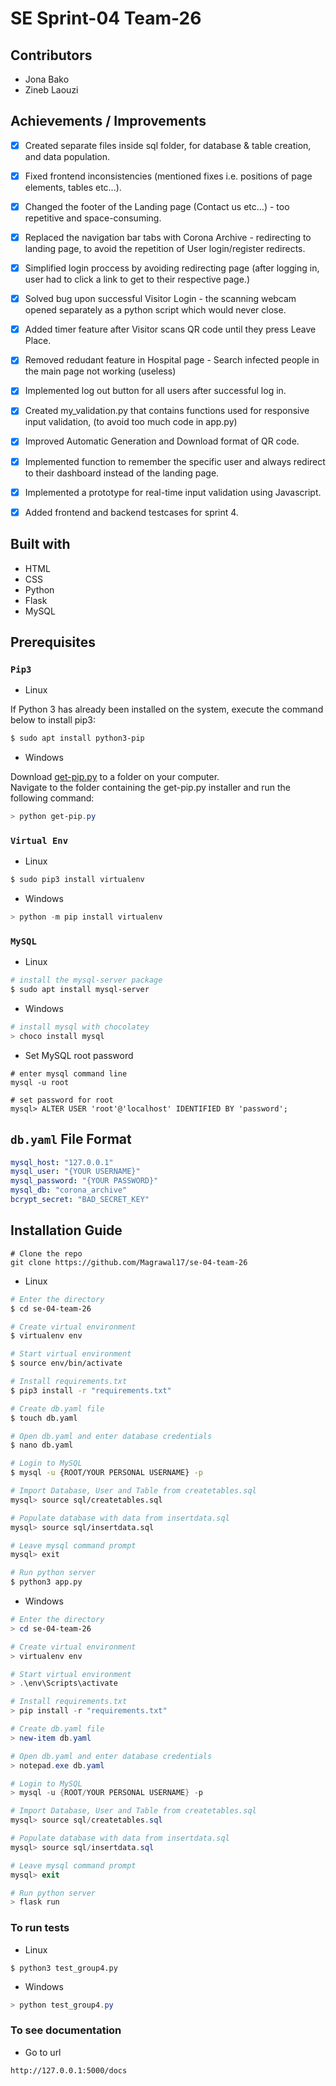 # SE Sprint-04 Team-26

## Contributors
* Jona Bako
* Zineb Laouzi

## Achievements / Improvements

- [x] Created separate files inside sql folder, for database & table creation, and data population.

- [x] Fixed frontend inconsistencies (mentioned fixes i.e. positions of page elements, tables etc...).

- [x] Changed the footer of the Landing page (Contact us etc…) - too repetitive and space-consuming.

- [x] Replaced the navigation bar tabs with Corona Archive - redirecting to landing page, to avoid the repetition of User login/register redirects.

- [x] Simplified login proccess by avoiding redirecting page (after logging in, user had to click a link to get to their respective page.)

- [x] Solved bug upon successful Visitor Login - the scanning webcam opened separately as a python script which would never close.
 
- [x] Added timer feature after Visitor scans QR code until they press Leave Place.
 
- [x] Removed redudant feature in Hospital page - Search infected people in the main page not working (useless)

- [x] Implemented log out button for all users after successful log in.

- [x] Created my_validation.py that contains functions used for responsive input validation, (to avoid too much code in app.py)

- [x] Improved Automatic Generation and Download format of QR code.

- [x] Implemented function to remember the specific user and always redirect to their dashboard instead of the landing page.

- [x] Implemented a prototype for real-time input validation using Javascript.

- [x] Added frontend and backend testcases for sprint 4.

## Built with
<ul>
  <li>HTML</li>
  <li>CSS</li>
  <li>Python</li>
  <li>Flask</li>
  <li>MySQL</li>
</ul>

## Prerequisites

### `Pip3`

- Linux
<p>If Python 3 has already been installed on the system, execute the command below to install pip3:</p>

```bash
$ sudo apt install python3-pip
```

- Windows
<p>Download <a href="https://bootstrap.pypa.io/get-pip.py">get-pip.py</a> to a folder on your computer.<br>
Navigate to the folder containing the get-pip.py installer and run the following command:</p>

```powershell
> python get-pip.py
```

### `Virtual Env`

- Linux
```bash
$ sudo pip3 install virtualenv
```
- Windows
```powershell
> python -m pip install virtualenv
```

### `MySQL`

- Linux
```bash
# install the mysql-server package
$ sudo apt install mysql-server
```

- Windows
```powershell
# install mysql with chocolatey
> choco install mysql
```

- Set MySQL root password
```mysql
# enter mysql command line
mysql -u root

# set password for root
mysql> ALTER USER 'root'@'localhost' IDENTIFIED BY 'password';
```

## `db.yaml` File Format

```yaml
mysql_host: "127.0.0.1"
mysql_user: "{YOUR USERNAME}"
mysql_password: "{YOUR PASSWORD}"
mysql_db: "corona_archive"
bcrypt_secret: "BAD_SECRET_KEY"
```

## Installation Guide
```
# Clone the repo
git clone https://github.com/Magrawal17/se-04-team-26
```

- Linux
```bash
# Enter the directory
$ cd se-04-team-26

# Create virtual environment
$ virtualenv env

# Start virtual environment
$ source env/bin/activate

# Install requirements.txt
$ pip3 install -r "requirements.txt"

# Create db.yaml file
$ touch db.yaml

# Open db.yaml and enter database credentials
$ nano db.yaml

# Login to MySQL
$ mysql -u {ROOT/YOUR PERSONAL USERNAME} -p

# Import Database, User and Table from createtables.sql
mysql> source sql/createtables.sql

# Populate database with data from insertdata.sql
mysql> source sql/insertdata.sql

# Leave mysql command prompt
mysql> exit

# Run python server
$ python3 app.py
```

- Windows
```powershell
# Enter the directory
> cd se-04-team-26

# Create virtual environment
> virtualenv env

# Start virtual environment
> .\env\Scripts\activate

# Install requirements.txt
> pip install -r "requirements.txt"

# Create db.yaml file
> new-item db.yaml

# Open db.yaml and enter database credentials
> notepad.exe db.yaml

# Login to MySQL
> mysql -u {ROOT/YOUR PERSONAL USERNAME} -p

# Import Database, User and Table from createtables.sql
mysql> source sql/createtables.sql

# Populate database with data from insertdata.sql
mysql> source sql/insertdata.sql

# Leave mysql command prompt
mysql> exit

# Run python server
> flask run
```

### To run tests

- Linux
```
$ python3 test_group4.py
```

- Windows
```powershell
> python test_group4.py
```

### To see documentation

- Go to url
```
http://127.0.0.1:5000/docs
```